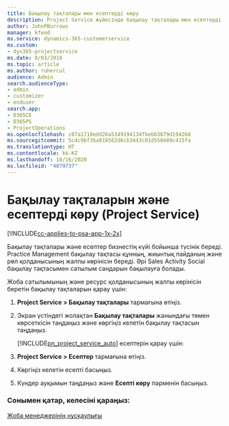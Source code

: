 ```yaml
---
title: Бақылау тақталары мен есептерді көру
description: Project Service жүйесінде бақылау тақталары мен есептерді көру жолы
author: JohnPBurrows
manager: kfend
ms.service: dynamics-365-customerservice
ms.custom:
- dyn365-projectservice
ms.date: 8/03/2018
ms.topic: article
ms.author: ruhercul
audience: Admin
search.audienceType:
- admin
- customizer
- enduser
search.app:
- D365CE
- D365PS
- ProjectOperations
ms.openlocfilehash: c07a1710edd26a5349194134fbebb3679d194268
ms.sourcegitcommit: 5c4c9bf3ba018562d6cb3443c01d550489c415fa
ms.translationtype: HT
ms.contentlocale: kk-KZ
ms.lasthandoff: 10/16/2020
ms.locfileid: "4079737"
---
```

# <a name="view-dashboards-and-reports-project-service"></a>Бақылау тақталарын және есептерді көру (Project Service)

[!INCLUDE[cc-applies-to-psa-app-1x-2x](../includes/cc-applies-to-psa-app-1x-2x.md)]

Бақылау тақталары және есептер бизнестің күйі бойынша түсінік береді. Practice Management бақылау тақтасы құнның, жиынтық пайданың және рөл қолданысының жалпы көрінісін береді. Әрі Sales Activity Social бақылау тақтасымен сатылым сандарын бақылауға болады.  
  
 Жоба сатылымының және ресурс қолданысының жалпы көрінісін беретін бақылау тақталарын қарау үшін:  
  
1. **Project Service > Бақылау тақталары** тармағына өтіңіз.  
  
2. Экран үстіндегі жолақтан **Бақылау тақталары** жанындағы төмен көрсеткісін таңдаңыз және көргіңіз келетін бақылау тақтасын таңдаңыз.  
  
   [!INCLUDE[pn_project_service_auto](../includes/pn-project-service-auto.md)] есептерін қарау үшін:  
  
3. **Project Service > Есептер** тармағына өтіңіз.  
  
4. Көргіңіз келетін есепті басыңыз.  
  
5. Күндер ауқымын таңдаңыз және **Есепті көру** пәрменін басыңыз.  
  
### <a name="see-also"></a>Сонымен қатар, келесіні қараңыз:  
 [Жоба менеджерінің нұсқаулығы](../psa/project-manager-guide.md)

